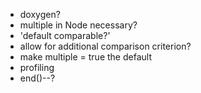 * doxygen?
* multiple in Node necessary?
* 'default comparable?'
* allow for additional comparison criterion?
* make multiple = true the default
* profiling
* end()--?
